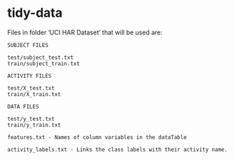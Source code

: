 # tidy-data


Files in folder ‘UCI HAR Dataset’ that will be used are:

    SUBJECT FILES

    test/subject_test.txt
    train/subject_train.txt

    ACTIVITY FILES

    test/X_test.txt
    train/X_train.txt

    DATA FILES

    test/y_test.txt
    train/y_train.txt

    features.txt - Names of column variables in the dataTable

    activity_labels.txt - Links the class labels with their activity name.

